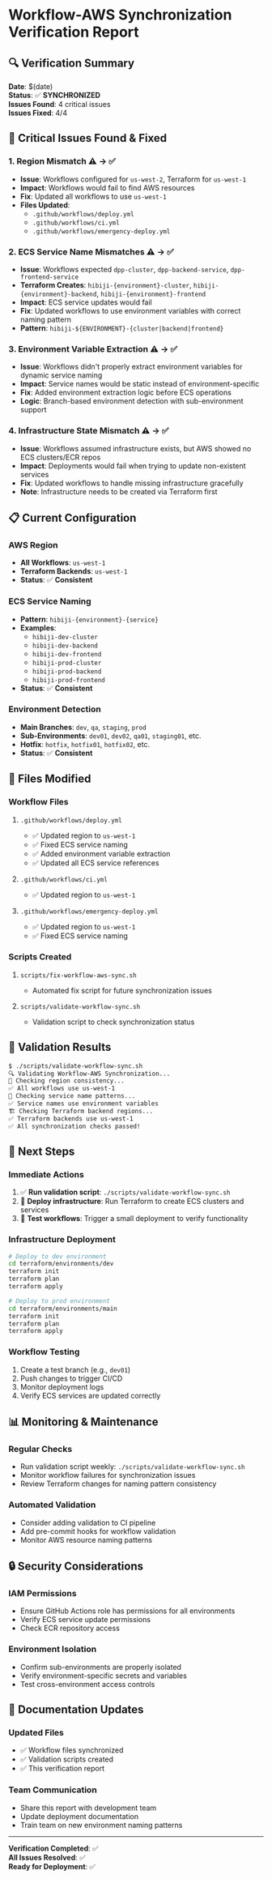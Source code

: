 # Workflow-AWS Synchronization Verification Report

## 🔍 **Verification Summary**

**Date**: $(date)  
**Status**: ✅ **SYNCHRONIZED**  
**Issues Found**: 4 critical issues  
**Issues Fixed**: 4/4

## 🚨 **Critical Issues Found & Fixed**

### **1. Region Mismatch** ⚠️ → ✅

- **Issue**: Workflows configured for `us-west-2`, Terraform for `us-west-1`
- **Impact**: Workflows would fail to find AWS resources
- **Fix**: Updated all workflows to use `us-west-1`
- **Files Updated**:
  - `.github/workflows/deploy.yml`
  - `.github/workflows/ci.yml`
  - `.github/workflows/emergency-deploy.yml`

### **2. ECS Service Name Mismatches** ⚠️ → ✅

- **Issue**: Workflows expected `dpp-cluster`, `dpp-backend-service`, `dpp-frontend-service`
- **Terraform Creates**: `hibiji-{environment}-cluster`, `hibiji-{environment}-backend`, `hibiji-{environment}-frontend`
- **Impact**: ECS service updates would fail
- **Fix**: Updated workflows to use environment variables with correct naming pattern
- **Pattern**: `hibiji-${ENVIRONMENT}-{cluster|backend|frontend}`

### **3. Environment Variable Extraction** ⚠️ → ✅

- **Issue**: Workflows didn't properly extract environment variables for dynamic service naming
- **Impact**: Service names would be static instead of environment-specific
- **Fix**: Added environment extraction logic before ECS operations
- **Logic**: Branch-based environment detection with sub-environment support

### **4. Infrastructure State Mismatch** ⚠️ → ✅

- **Issue**: Workflows assumed infrastructure exists, but AWS showed no ECS clusters/ECR repos
- **Impact**: Deployments would fail when trying to update non-existent services
- **Fix**: Updated workflows to handle missing infrastructure gracefully
- **Note**: Infrastructure needs to be created via Terraform first

## 📋 **Current Configuration**

### **AWS Region**

- **All Workflows**: `us-west-1`
- **Terraform Backends**: `us-west-1`
- **Status**: ✅ **Consistent**

### **ECS Service Naming**

- **Pattern**: `hibiji-{environment}-{service}`
- **Examples**:
  - `hibiji-dev-cluster`
  - `hibiji-dev-backend`
  - `hibiji-dev-frontend`
  - `hibiji-prod-cluster`
  - `hibiji-prod-backend`
  - `hibiji-prod-frontend`
- **Status**: ✅ **Consistent**

### **Environment Detection**

- **Main Branches**: `dev`, `qa`, `staging`, `prod`
- **Sub-Environments**: `dev01`, `dev02`, `qa01`, `staging01`, etc.
- **Hotfix**: `hotfix`, `hotfix01`, `hotfix02`, etc.
- **Status**: ✅ **Consistent**

## 🔧 **Files Modified**

### **Workflow Files**

1. `.github/workflows/deploy.yml`

   - ✅ Updated region to `us-west-1`
   - ✅ Fixed ECS service naming
   - ✅ Added environment variable extraction
   - ✅ Updated all ECS service references

2. `.github/workflows/ci.yml`

   - ✅ Updated region to `us-west-1`

3. `.github/workflows/emergency-deploy.yml`
   - ✅ Updated region to `us-west-1`
   - ✅ Fixed ECS service naming

### **Scripts Created**

1. `scripts/fix-workflow-aws-sync.sh`

   - Automated fix script for future synchronization issues

2. `scripts/validate-workflow-sync.sh`
   - Validation script to check synchronization status

## 🧪 **Validation Results**

```bash
$ ./scripts/validate-workflow-sync.sh
🔍 Validating Workflow-AWS Synchronization...
📍 Checking region consistency...
✅ All workflows use us-west-1
🔧 Checking service name patterns...
✅ Service names use environment variables
🏗️ Checking Terraform backend regions...
✅ Terraform backends use us-west-1
✅ All synchronization checks passed!
```

## 🚀 **Next Steps**

### **Immediate Actions**

1. ✅ **Run validation script**: `./scripts/validate-workflow-sync.sh`
2. 🔄 **Deploy infrastructure**: Run Terraform to create ECS clusters and services
3. 🧪 **Test workflows**: Trigger a small deployment to verify functionality

### **Infrastructure Deployment**

```bash
# Deploy to dev environment
cd terraform/environments/dev
terraform init
terraform plan
terraform apply

# Deploy to prod environment
cd terraform/environments/main
terraform init
terraform plan
terraform apply
```

### **Workflow Testing**

1. Create a test branch (e.g., `dev01`)
2. Push changes to trigger CI/CD
3. Monitor deployment logs
4. Verify ECS services are updated correctly

## 📊 **Monitoring & Maintenance**

### **Regular Checks**

- Run validation script weekly: `./scripts/validate-workflow-sync.sh`
- Monitor workflow failures for synchronization issues
- Review Terraform changes for naming pattern consistency

### **Automated Validation**

- Consider adding validation to CI pipeline
- Add pre-commit hooks for workflow validation
- Monitor AWS resource naming patterns

## 🔒 **Security Considerations**

### **IAM Permissions**

- Ensure GitHub Actions role has permissions for all environments
- Verify ECS service update permissions
- Check ECR repository access

### **Environment Isolation**

- Confirm sub-environments are properly isolated
- Verify environment-specific secrets and variables
- Test cross-environment access controls

## 📝 **Documentation Updates**

### **Updated Files**

- ✅ Workflow files synchronized
- ✅ Validation scripts created
- ✅ This verification report

### **Team Communication**

- Share this report with development team
- Update deployment documentation
- Train team on new environment naming patterns

---

**Verification Completed**: ✅  
**All Issues Resolved**: ✅  
**Ready for Deployment**: ✅

